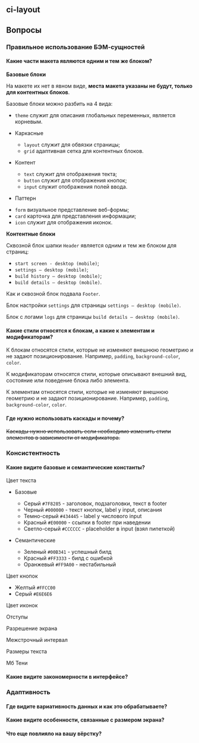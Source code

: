 ## ci-layout

## Вопросы

### Правильное использование БЭМ-сущностей

#### Какие части макета являются одним и тем же блоком? ####

**Базовые блоки**

На макете их нет в явном виде, **места макета указаны не будут, только
для контентных блоков**.

Базовые блоки можно разбить на 4 вида:

* `theme` служит для описания глобальных переменных, является корневым.

* Каркасные 
    * `layout` служит для обвязки страницы;
    * `grid` адаптивная сетка для контентных блоков.
 
* Контент
    - `text` служит для отображения текта;
    - `button` служит для отображения кнопок;
    - `input` служит отображения полей ввода.
    
* Паттерн
 - `form` визуальное представление веб-формы;
 - `card` карточка для представления информации;
 - `icon` служит для отображения иконок.
 
**Контентные блоки**

Сквозной блок шапки `Header` является одним и тем же блоком для страниц: 
 * `start screen - desktop (mobile)`;
 * `settings — desktop (mobile)`;
 * `build history — desktop (mobile)`;
 * `build details — desktop (mobile)`.
 
Как и сквозной блок подвала `Footer`.

Блок настройки `settings` для страницы  `settings — desktop (mobile)`.

Блок с логами `logs` для страницы `build details — desktop (mobile)`.

#### Какие стили относятся к блокам, а какие к элементам и модификаторам? ####

К блокам относятся стили, которые не изменяют внешнюю геометрию и не задают
позиционирование. Например, `padding`, `background-color`, `color`.

К модификаторам относятся стили, которые описывают внешний вид,
состояние или поведение блока либо элемента.

К элементам относятся стили, которые не изменяют внешнюю геометрию и не задают
позиционирование. Например, `padding`, `background-color`, `color`.

#### Где нужно использовать каскады и почему?

~~Каскады нужно использовать если необходимо изменить стили элементов
в зависимости от модификатора.~~

### Консистентность
#### Какие видите базовые и семантические константы?

Цвет текста

- Базовые
  - Серый `#7F8285` - заголовок, подзаголовки, текст в footer
  - Черный `#000000` - текст кнопок, label у input, описания
  - Темно-серый `#434445` - label у числового input 
  - Красный `#E00000` - ссылки в footer при наведении
  - Светло-серый `#CCCCCC` - placeholder в input (взял пипеткой)
 
- Семантические
  - Зеленый `#00B341` - успешный билд
  - Красный `#FF3333` - билд с ошибкой
  - Оранжевый `#FF9A00` - нестабильный

Цвет кнопок
  - Желтый `#FFCC00`
  - Серый `#E6E6E6`

Цвет иконок

Отступы

Разрешение экрана

Межстрочный интервал

Размеры текста

Мб Тени

  
#### Какие видите закономерности в интерфейсе?
### Адаптивность
#### Где видите вариативность данных и как это обрабатываете?
#### Какие видите особенности, связанные с размером экрана?
#### Что еще повлияло на вашу вёрстку?